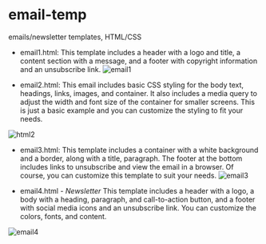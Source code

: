 # email-temp
emails/newsletter templates, HTML/CSS

  * email1.html:
 This template includes a header with a logo and title, a content section with a message, and a footer with copyright information and an unsubscribe link. 
![email1](https://user-images.githubusercontent.com/122694703/223235878-121d3584-7049-41d3-9514-a9a73033b67c.png)



  * email2.html:
 This email includes basic CSS styling for the body text, headings, links, images, and container. It also includes a media query to adjust the width and font size of the container for smaller screens. This is just a basic example and you can customize the styling to fit your needs.
 
 ![html2](https://user-images.githubusercontent.com/122694703/223566979-401b389d-3c13-454c-805f-ec6c400238ff.png)


  * email3.html:
   This template includes a container with a white background and a border, along with a title, paragraph. The footer at the bottom includes links to unsubscribe and view the email in a browser. Of course, you can customize this template to suit your needs.
   ![email3](https://user-images.githubusercontent.com/122694703/223233783-5688a322-c1e6-4374-8d3b-9f9980158710.png)

  * email4.html - *Newsletter* This template includes a header with a logo, a body with a heading, paragraph, and call-to-action button, and a footer with social media icons and an unsubscribe link. You can customize the colors, fonts, and content.

![email4](https://user-images.githubusercontent.com/122694703/223572516-7514a29d-2551-4ece-b675-40d4d3e8093f.png)

